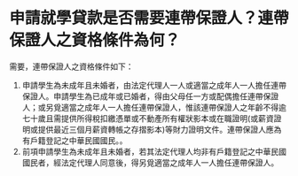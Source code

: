 # 申請就學貸款是否需要連帶保證人？連帶保證人之資格條件為何？

需要，連帶保證人之資格條件如下：

  1. 申請學生為未成年且未婚者，由法定代理人一人或適當之成年人一人擔任連帶保證人。申請學生為已成年或已婚者，得由父母任一方或配偶擔任連帶保證人；或另覓適當之成年人一人擔任連帶保證人，惟該連帶保證人之年齡不得逾七十歲且需提供所得稅扣繳憑單或不動產所有權狀影本或在職證明(或薪資證明或提供最近三個月薪資轉帳之存摺影本)等財力證明文件。連帶保證人應為有戶籍登記之中華民國國民。。
  2. 前項申請學生為未成年且未婚者，若其法定代理人均非有戶籍登記之中華民國國民者，經法定代理人同意後，得另覓適當之成年人一人擔任連帶保證人。



